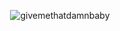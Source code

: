 <div align="center">

![givemethatdamnbaby](https://github.com/user-attachments/assets/ffcb6151-5f03-47cb-86fa-2c7b64fa0a65)
